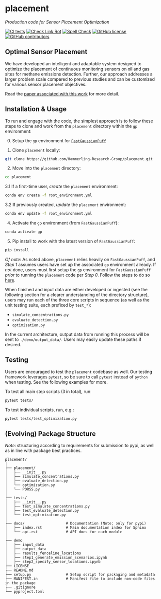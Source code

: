 # placement
*Production code for Sensor Placement Optimization*

[![CI tests](https://github.com/Hammerling-Research-Group/placement/actions/workflows/CI%20tests.yml/badge.svg)](https://github.com/Hammerling-Research-Group/placement/actions/workflows/CI%20tests.yml)
[![Check Link Rot](https://github.com/Hammerling-Research-Group/placement/actions/workflows/check-link-rot.yaml/badge.svg)](https://github.com/Hammerling-Research-Group/placement/actions/workflows/check-link-rot.yaml)
[![Spell Check](https://github.com/Hammerling-Research-Group/placement/actions/workflows/spellcheck.yml/badge.svg)](https://github.com/Hammerling-Research-Group/placement/actions/workflows/spellcheck.yml)
[![GitHub license](https://img.shields.io/github/license/Hammerling-Research-Group/placement?color=blue)](https://github.com/Hammerling-Research-Group/placement/blob/main/LICENSE)
[![GitHub contributors](https://img.shields.io/github/contributors/Hammerling-Research-Group/placement.svg)](https://github.com/Hammerling-Research-Group/placement/graphs/contributors/)

## Optimal Sensor Placement

We have developed an intelligent and adaptable system designed to optimize the placement of continuous monitoring sensors on oil and gas sites for methane emissions detection. Further, our approach addresses a larger problem scale compared to previous studies and can be customized for various sensor placement objectives.

Read the [paper associated with this work](https://chemrxiv.org/engage/chemrxiv/article-details/66cd5008a4e53c4876b93af7) for more detail. 

## Installation & Usage

To run and engage with the code, the simplest approach is to follow these steps to clone and work from the `placement` directory within the `gp` environment:

0. Setup the `gp` environment for [`FastGaussianPuff`](https://github.com/Hammerling-Research-Group/FastGaussianPuff)

1. Clone `placement` locally:
```bash
git clone https://github.com/Hammerling-Research-Group/placement.git
```

2. Move into the `placement` directory:
```bash
cd placement
```

3.1 If a first-time user, *create* the `placement` environment:
```bash
conda env create -f root_environment.yml
```

3.2 If previously created, *update* the `placement` environment:
```bash
conda env update -f root_environment.yml
```

4. Activate the `gp`  environment (from `FastGaussianPuff`):
```bash
conda activate gp
```

5. Pip install to work with the latest version of `FastGaussianPuff`:
```bash
pip install .
```

*Of note:* As noted above, `placement` relies heavily on `FastGaussianPuff`, and *Step 1* assumes users have set up the associated `gp` environment already. If *not* done, users must first setup the `gp` environment for `FastGaussianPuff` *prior* to running the `placement` code per *Step 0*. Follow the steps to do so [here](https://github.com/Hammerling-Research-Group/FastGaussianPuff).

When finished and input data are either developed or ingested (see the following section for a clearer understanding of the directory structure), users may run each of the three core scripts in sequence (as well as the unit testing suite, each prefixed by `test_*`):

  - `simulate_concentrations.py`
  - `evaluate_detection.py`
  - `optimization.py`

In the current architecture, output data from running this process will be sent to `./demo/output_data/`. Users may easily update these paths if desired. 

## Testing

Users are encouraged to test the `placement` codebase as well. Our testing framework leverages `pytest`, so be sure to call `pytest` instead of `python` when testing. See the following examples for more. 

To test all main step scripts (3 in total), run: 

```bash
pytest tests/
```

To test individual scripts, run, e.g.:

```bash
pytest tests/test_optimization.py
```

## (Evolving) Package Structure

*Note*: structuring according to requirements for submission to pypi, as well as in line with package best practices. 

```
placement/
│
├── placement/
│   ├── __init__.py
│   ├── simulate_concentrations.py
│   ├── evaluate_detection.py
│   └── optimization.py
│   └── PORSS.py
│
├── tests/
│   ├── __init__.py           
│   ├── test_simulate_concentrations.py
│   ├── test_evaluate_detection.py
│   └── test_optimization.py
│
├── docs/                   # Documentation (Note: only for pypi)
│   ├── index.rst           # Main documentation index for Sphinx
│   └── api.rst             # API docs for each module
│
├── demo
│   ├── input_data
│   ├── output_data
│   ├── results_fenceline_locations
│   ├── step1_generate_emission_scenarios.ipynb
│   ├── step2_specify_sensor_locations.ipynb
├── LICENSE
├── README.md
├── setup.py                # Setup script for packaging and metadata
├── MANIFEST.in             # Manifest file to include non-code files in the package
├── .gitignore
└── pyproject.toml
```
